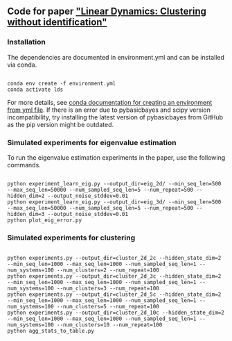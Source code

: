 ## Code for paper ["Linear Dynamics: Clustering without identification"](https://arxiv.org/abs/1908.01039)

### Installation

The dependencies are documented in environment.yml and can be installed via conda.
<pre><code>
conda env create -f environment.yml
conda activate lds
</code></pre>
For more details, see [conda documentation for creating an environment from yml file](https://docs.conda.io/projects/conda/en/latest/user-guide/tasks/manage-environments.html#creating-an-environment-from-an-environment-yml-file).
If there is an error due to pybasicbayes and scipy version incompatibility, try installing the latest version of pybasicbayes from GitHub as the pip version might be outdated.

### Simulated experiments for eigenvalue estimation
To run the eigenvalue estimation experiments in the paper, use the following commands.
<pre><code>
python experiment_learn_eig.py --output_dir=eig_2d/ --min_seq_len=500 --max_seq_len=50000 --num_sampled_seq_len=5 --num_repeat=500 --hidden_dim=2 --output_noise_stddev=0.01
python experiment_learn_eig.py --output_dir=eig_3d/ --min_seq_len=500 --max_seq_len=50000 --num_sampled_seq_len=5 --num_repeat=500 --hidden_dim=3 --output_noise_stddev=0.01
python plot_eig_error.py
</code></pre>

### Simulated experiments for clustering
<pre><code>
python experiments.py --output_dir=cluster_2d_2c --hidden_state_dim=2 --min_seq_len=1000 --max_seq_len=1000 --num_sampled_seq_len=1 --num_systems=100 --num_clusters=2 --num_repeat=100
python experiments.py --output_dir=cluster_2d_3c --hidden_state_dim=2 --min_seq_len=1000 --max_seq_len=1000 --num_sampled_seq_len=1 --num_systems=100 --num_clusters=3 --num_repeat=100
python experiments.py --output_dir=cluster_2d_5c --hidden_state_dim=2 --min_seq_len=1000 --max_seq_len=1000 --num_sampled_seq_len=1 --num_systems=100 --num_clusters=5 --num_repeat=100
python experiments.py --output_dir=cluster_2d_10c --hidden_state_dim=2 --min_seq_len=1000 --max_seq_len=1000 --num_sampled_seq_len=1 --num_systems=100 --num_clusters=10 --num_repeat=100
python agg_stats_to_table.py
</code></pre>
